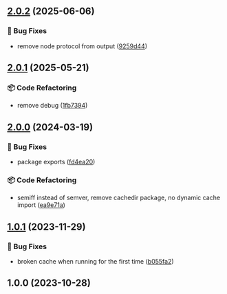 

## [2.0.2](https://github.com/mrozio13pl/tiny-update-notifier/compare/v2.0.1...v2.0.2) (2025-06-06)


### 🐞 Bug Fixes

* remove node protocol from output ([9259d44](https://github.com/mrozio13pl/tiny-update-notifier/commit/9259d4481c51248017a304d60b70d927a011de5d))

## [2.0.1](https://github.com/mrozio13pl/tiny-update-notifier/compare/v2.0.0...v2.0.1) (2025-05-21)


### 📦 Code Refactoring

* remove debug ([1fb7394](https://github.com/mrozio13pl/tiny-update-notifier/commit/1fb739449dd982a9b37e59ad071078dcd07519f3))

## [2.0.0](https://github.com/mrozio13pl/tiny-update-notifier/compare/v1.0.1...v2.0.0) (2024-03-19)


### 🐞 Bug Fixes

* package exports ([fd4ea20](https://github.com/mrozio13pl/tiny-update-notifier/commit/fd4ea20eeed5e02105e29f195d07ea310e632b25))


### 📦 Code Refactoring

* semiff instead of semver, remove cachedir package, no dynamic cache import ([ea9e71a](https://github.com/mrozio13pl/tiny-update-notifier/commit/ea9e71a5b2278bbf275fd30135a815f14615ae1c))

## [1.0.1](https://github.com/mrozio13pl/tiny-update-notifier/compare/v1.0.0...v1.0.1) (2023-11-29)


### 🐞 Bug Fixes

* broken cache when running for the first time ([b055fa2](https://github.com/mrozio13pl/tiny-update-notifier/commit/b055fa2bf24893f8b18eddc4160e15d8c9a17ce3))

## 1.0.0 (2023-10-28)
